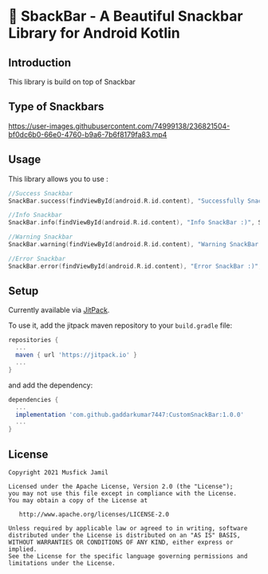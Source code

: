 🌈 SbackBar - A Beautiful Snackbar Library for Android Kotlin
========================

## Introduction
This library is build on top of Snackbar 

Type of Snackbars
-----

https://user-images.githubusercontent.com/74999138/236821504-bf0dc6b0-66e0-4760-b9a6-7b6f8179fa83.mp4



Usage
-----

This library allows you to use :
```kotlin
//Success Snackbar
SnackBar.success(findViewById(android.R.id.content), "Successfully SnackBar :)", SnackBar.LENGTH_LONG).show()

//Info Snackbar
SnackBar.info(findViewById(android.R.id.content), "Info SnackBar :)", SnackBar.LENGTH_LONG).show()

//Warning Snackbar
SnackBar.warning(findViewById(android.R.id.content), "Warning SnackBar :)", SnackBar.LENGTH_LONG).show()

//Error Snackbar
SnackBar.error(findViewById(android.R.id.content), "Error SnackBar :)", SnackBar.LENGTH_LONG).show()
```

## Setup

Currently available via [JitPack][1].

To use it, add the jitpack maven repository to your `build.gradle` file:
```gradle
repositories {
  ...
  maven { url 'https://jitpack.io' }
  ...
}
```
and add the dependency:
```gradle
dependencies {
  ...
  implementation 'com.github.gaddarkumar7447:CustomSnackBar:1.0.0'
  ...
}
```

## License

    Copyright 2021 Musfick Jamil

    Licensed under the Apache License, Version 2.0 (the "License");
    you may not use this file except in compliance with the License.
    You may obtain a copy of the License at

       http://www.apache.org/licenses/LICENSE-2.0

    Unless required by applicable law or agreed to in writing, software
    distributed under the License is distributed on an "AS IS" BASIS,
    WITHOUT WARRANTIES OR CONDITIONS OF ANY KIND, either express or implied.
    See the License for the specific language governing permissions and
    limitations under the License.


[1]: https://jitpack.io
